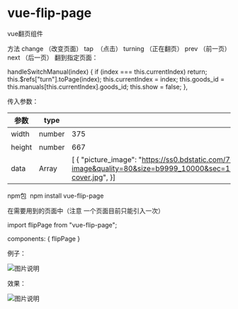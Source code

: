 # vue-flip-page
vue翻页组件

方法
change （改变页面）
tap  （点击）
turning  （正在翻页）
prev  （前一页）
next   （后一页）
翻到指定页面：

handleSwitchManual(index) {
      if (index === this.currentIndex) return;
      this.$refs["turn"].toPage(index);
      this.currentIndex = index;
      this.goods_id = this.manuals[this.currentIndex].goods_id;
      this.show = false;
    },

传入参数：

| 参数  | type |  example | describe   |
| ------ | ---- | -------- | ---------- |
| width  | number | 375 | 宽度 |
| height | number | 667  | 高度   |
| data | Array | [ { "picture_image": "https://ss0.bdstatic.com/70cFvHSh_Q1YnxGkpoWK1HF6hhy/it/u=2600216442,2384386498&fm=15&gp=0.jpg", }, { "picture_image": "https://timgsa.baidu.com/timg?image&quality=80&size=b9999_10000&sec=1580807703833&di=0ab054549c3ea050dc0bd49e146b20e9&imgtype=0&src=http%3A%2F%2Fwww.thatsmags.com%2Fimage%2Fview%2F201703%2Fvue-cover.jpg", }] |传入的数据   |


npm包  npm install vue-flip-page

在需要用到的页面中（注意 一个页面目前只能引入一次）

import flipPage from "vue-flip-page";

components: { flipPage }

例子：

![图片说明](https://img-blog.csdnimg.cn/20200204142239148.png)

效果：

![图片说明](https://img-blog.csdnimg.cn/20200204142234872.gif)

